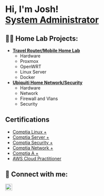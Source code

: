 <h1>Hi, I'm Josh! <br/><a href="https://www.linkedin.com/in/joshua-christman-ak//">System Administrator</a>
  
<h2>👨‍💻 Home Lab Projects:</h2>

- <b>[Travel Router/Mobile Home Lab](https://github.com/JoshChristman/MobileHomeLab?tab=readme-ov-file)</b>
  - Hardware
  - Proxmox
  - OpenWRT
  - Linux Server
  - Docker
- <b>[Ubiquiti Home Network/Security](https://github.com/JoshChristman/UbiquitiHomeNetwork/blob/main/README.md)</b>
  - Hardware
  - Network
  - Firewall and Vlans
  - Security

<h2>Certifications</h2>

- [Comptia Linux +](https://www.certmetrics.com/comptia/public/verification.aspx?code=CWC2VXQVL79LFS9L)
- [Comptia Server +](https://www.certmetrics.com/comptia/public/verification.aspx?code=K0KVGCJ8BVPPFB97)
- [Comptia Security +](https://www.certmetrics.com/comptia/public/verification.aspx?code=JXPSWNKV3V56VWWB)
- [Comptia Network +](https://www.certmetrics.com/comptia/public/verification.aspx?code=1YBDGV50E4KPVHGQ)
- [Comptia A +](https://www.certmetrics.com/comptia/public/verification.aspx?code=3646TWL83Q3PV35T)
- [AWS Cloud Practitioner](https://cp.certmetrics.com/amazon/en/public/verify/credential/HKTSPSDBFERQQYSG)

<h2> 🤳 Connect with me:</h2>

[<img align="left" alt="Joshchristman | LinkedIn" width="22px" src="https://cdn.jsdelivr.net/npm/simple-icons@v3/icons/linkedin.svg" />][linkedin]

[linkedin]: https://www.linkedin.com/in/joshua-christman-ak/

<!--
**JoshChristman/JoshChristman** is a ✨ _special_ ✨ repository because its `README.md` (this file) appears on your GitHub profile.

Here are some ideas to get you started:

- 🔭 I’m currently working on ...
- 🌱 I’m currently learning ...
- 👯 I’m looking to collaborate on ...
- 🤔 I’m looking for help with ...
- 💬 Ask me about ...
- 📫 How to reach me: ...
- 😄 Pronouns: ...
- ⚡ Fun fact: ...
-->
